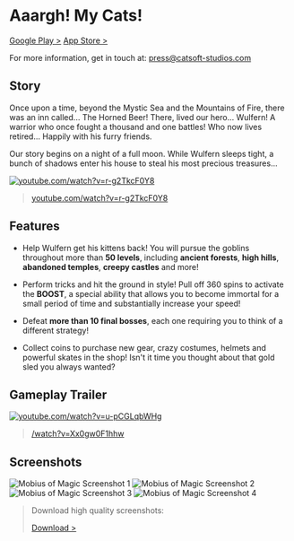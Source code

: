 # Aaargh! My Cats!

[Google Play >](https://play.google.com/store/apps/details?id=com.catsoftstudios.aaarghmycats)
[App Store >](https://itunes.apple.com/us/app/aaargh!-my-cats!/id1115847789?ls=1&mt=8)

For more information, get in touch at:
[press@catsoft-studios.com](press@catsoft-studios.com)

## Story

Once upon a time, beyond the Mystic Sea and the Mountains of Fire, there was an inn called... The Horned Beer! There, lived our hero... Wulfern! A warrior who once fought a thousand and one battles! Who now lives retired... Happily with his furry friends.

Our story begins on a night of a full moon. While Wulfern sleeps tight, a bunch of shadows enter his house to steal his most precious treasures...

[![youtube.com/watch?v=r-g2TkcF0Y8](http://press.catsoft-studios.com/aaarghmycats/media/storytrailer.png)](https://www.youtube.com/watch?v=r-g2TkcF0Y8)

> [youtube.com/watch?v=r-g2TkcF0Y8](https://www.youtube.com/watch?v=r-g2TkcF0Y8)

## Features

+ Help Wulfern get his kittens back! You will pursue the goblins throughout more than **50 levels**, including **ancient forests**, **high hills**, **abandoned temples**, **creepy castles** and more!

+ Perform tricks and hit the ground in style! Pull off 360 spins to activate the **BOOST**, a special ability that allows you to become immortal for a small period of time and substantially increase your speed!

+ Defeat **more than 10 final bosses**, each one requiring you to think of a different strategy!

+ Collect coins to purchase new gear, crazy costumes, helmets and powerful skates in the shop! Isn't it time you thought about that gold sled you always wanted?

## Gameplay Trailer

[![youtube.com/watch?v=u-pCGLqbWHg](http://press.catsoft-studios.com/mobiusofmagic/media/gametrailer.png)](http://www.youtube.com/watch?v=Xx0gw0F1hhw)

> [/watch?v=Xx0gw0F1hhw](http://www.youtube.com/watch?v=Xx0gw0F1hhw)

## Screenshots

![Mobius of Magic Screenshot 1](http://press.catsoft-studios.com/mobiusofmagic/media/image1.png)
![Mobius of Magic Screenshot 2](http://press.catsoft-studios.com/mobiusofmagic/media/image2.png)
![Mobius of Magic Screenshot 3](http://press.catsoft-studios.com/mobiusofmagic/media/image3.png)
![Mobius of Magic Screenshot 4](http://press.catsoft-studios.com/mobiusofmagic/media/image4.png)

> Download high quality screenshots:
>
> [Download >](http://press.catsoft-studios.com/mobiusofmagic/media/images.zip)